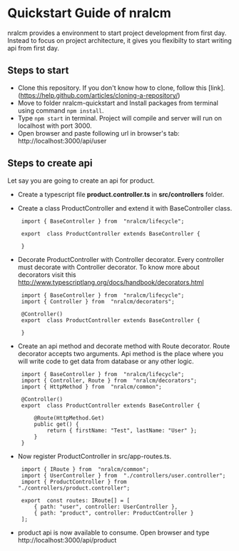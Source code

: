 # Quickstart Guide of nralcm

nralcm provides a environment to start project development from first day. Instead to focus on project architecture, it gives you flexibilty to start writing api from first day.

## Steps to start

 - Clone this repository. If you don't know how to clone, follow this [link].(https://help.github.com/articles/cloning-a-repository/)
 - Move to folder nralcm-quickstart and Install packages from terminal using command `npm install`.
 - Type `npm start` in terminal. Project will compile and server will run on localhost with port 3000.
 - Open browser and paste following url in browser's tab: http://localhost:3000/api/user

## Steps to create api
Let say you are going to create an api for product.

 - Create a typescript file **product.controller.ts** in **src/controllers** folder.
 - Create a class ProductController and extend it with BaseController class.   

	    import { BaseController } from  "nralcm/lifecycle";
        
        export  class ProductController extends BaseController {
        
        }

 - Decorate ProductController with Controller decorator. Every controller must decorate with Controller decorator. To know more about decorators visit this http://www.typescriptlang.org/docs/handbook/decorators.html

    
        
        import { BaseController } from  "nralcm/lifecycle";
        import { Controller } from  "nralcm/decorators";
        
		@Controller()
        export  class ProductController extends BaseController {
        
        }

 - Create an api method and decorate method with Route decorator. Route decorator accepts two arguments. Api method is the place where you will write  code to get data from database or any other logic.
        
		import { BaseController } from  "nralcm/lifecycle";
        import { Controller, Route } from  "nralcm/decorators";
        import { HttpMethod } from  "nralcm/common";
        
		@Controller()
        export  class ProductController extends BaseController {
        
	        @Route(HttpMethod.Get)
	        public get() {
		        return { firstName: "Test", lastName: "User" };
	        }
        }
 - Now register ProductController in src/app-routes.ts.

        import { IRoute } from  "nralcm/common";
	    import { UserController } from  "./controllers/user.controller";
	    import { ProductController } from  "./controllers/product.controller";
	    
	    export  const routes: IRoute[] = [
		    { path: "user", controller: UserController },
		    { path: "product", controller: ProductController }
	    ];
   

 - product api is now available to consume. Open browser and type http://localhost:3000/api/product

